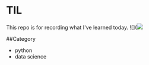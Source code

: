# TIL

This repo is for recording what I've learned today.
![](![](https://www.lifewire.com/thmb/miKAPcqjSNyQ960gpsFtoEjr17w=/768x0/filters:no_upscale():max_bytes(150000):strip_icc():format(webp)/sstMxMh-5ab00c7bfa6bcc003622e4f5.jpg)

##Category
 - python
 - data science
